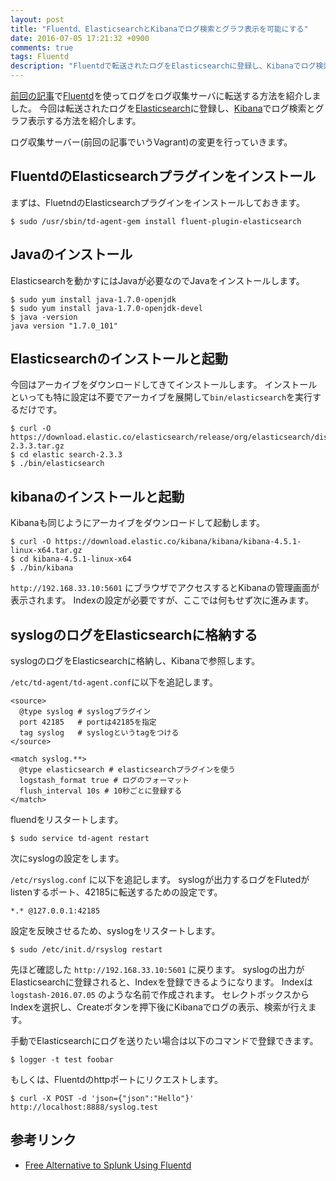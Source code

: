 ```yaml
---
layout: post
title: "Fluentd、ElasticsearchとKibanaでログ検索とグラフ表示を可能にする"
date: 2016-07-05 17:21:32 +0900
comments: true
tags: Fluentd
description: "Fluentdで転送されたログをElasticsearchに登録し、Kibanaでログ検索とグラフ表示する方法を紹介します。今回はsyslogのログをFluentd経由でElasticsearchに登録し、Kibanaで表示します。"
---
```


[前回の記事](/blog/2016/07/04/fluentd-tutorial/)で[Fluentd](http://www.fluentd.org/)を使ってログをログ収集サーバに転送する方法を紹介しました。
今回は転送されたログを[Elasticsearch](https://www.elastic.co/jp/products/elasticsearch)に登録し、[Kibana](https://www.elastic.co/jp/products/kibana)でログ検索とグラフ表示する方法を紹介します。

ログ収集サーバー(前回の記事でいうVagrant)の変更を行っていきます。

## FluentdのElasticsearchプラグインをインストール

まずは、FluetndのElasticsearchプラグインをインストールしておきます。

```
$ sudo /usr/sbin/td-agent-gem install fluent-plugin-elasticsearch
```

## Javaのインストール

Elasticsearchを動かすにはJavaが必要なのでJavaをインストールします。

```
$ sudo yum install java-1.7.0-openjdk
$ sudo yum install java-1.7.0-openjdk-devel
$ java -version
java version "1.7.0_101"
```

## Elasticsearchのインストールと起動

今回はアーカイブをダウンロードしてきてインストールします。
インストールといっても特に設定は不要でアーカイブを展開して`bin/elasticsearch`を実行するだけです。

```
$ curl -O https://download.elastic.co/elasticsearch/release/org/elasticsearch/distribution/tar/elasticsearch/2.3.3/elasticsearch-2.3.3.tar.gz
$ cd elastic search-2.3.3
$ ./bin/elasticsearch
```

## kibanaのインストールと起動

Kibanaも同じようにアーカイブをダウンロードして起動します。

```
$ curl -O https://download.elastic.co/kibana/kibana/kibana-4.5.1-linux-x64.tar.gz
$ cd kibana-4.5.1-linux-x64
$ ./bin/kibana
```

`http://192.168.33.10:5601` にブラウザでアクセスするとKibanaの管理画面が表示されます。
Indexの設定が必要ですが、ここでは何もせず次に進みます。

## syslogのログをElasticsearchに格納する

syslogのログをElasticsearchに格納し、Kibanaで参照します。

`/etc/td-agent/td-agent.conf`に以下を追記します。

```
<source>
  @type syslog # syslogプラグイン
  port 42185   # portは42185を指定
  tag syslog   # syslogというtagをつける
</source>

<match syslog.**>
  @type elasticsearch # elasticsearchプラグインを使う
  logstash_format true # ログのフォーマット
  flush_interval 10s # 10秒ごとに登録する
</match>
```

fluendをリスタートします。

```
$ sudo service td-agent restart
```

次にsyslogの設定をします。

`/etc/rsyslog.conf` に以下を追記します。
syslogが出力するログをFlutedがlistenするポート、42185に転送するための設定です。

```
*.* @127.0.0.1:42185
```

設定を反映させるため、syslogをリスタートします。

```
$ sudo /etc/init.d/rsyslog restart
```

先ほど確認した `http://192.168.33.10:5601` に戻ります。
syslogの出力がElasticsearchに登録されると、Indexを登録できるようになります。
Indexは`logstash-2016.07.05` のような名前で作成されます。
セレクトボックスからIndexを選択し、Createボタンを押下後にKibanaでログの表示、検索が行えます。

手動でElasticsearchにログを送りたい場合は以下のコマンドで登録できます。

```
$ logger -t test foobar
```

もしくは、Fluentdのhttpポートにリクエストします。

```
$ curl -X POST -d 'json={"json":"Hello"}' http://localhost:8888/syslog.test
```

## 参考リンク

- [Free Alternative to Splunk Using Fluentd](http://docs.fluentd.org/articles/free-alternative-to-splunk-by-fluentd)

